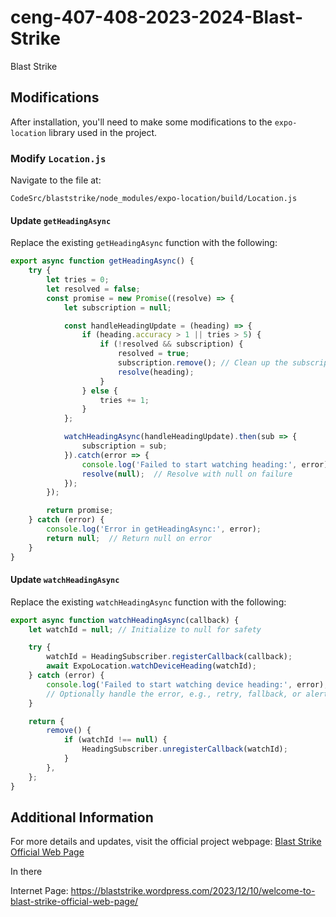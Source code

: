 # ceng-407-408-2023-2024-Blast-Strike
Blast Strike

## Modifications

After installation, you'll need to make some modifications to the `expo-location` library used in the project.

### Modify `Location.js`

Navigate to the file at:
```
CodeSrc/blaststrike/node_modules/expo-location/build/Location.js
```

#### Update `getHeadingAsync`

Replace the existing `getHeadingAsync` function with the following:

```javascript
export async function getHeadingAsync() {
    try {
        let tries = 0;
        let resolved = false;
        const promise = new Promise((resolve) => {
            let subscription = null;

            const handleHeadingUpdate = (heading) => {
                if (heading.accuracy > 1 || tries > 5) {
                    if (!resolved && subscription) {
                        resolved = true;
                        subscription.remove(); // Clean up the subscription
                        resolve(heading);
                    }
                } else {
                    tries += 1;
                }
            };

            watchHeadingAsync(handleHeadingUpdate).then(sub => {
                subscription = sub;
            }).catch(error => {
                console.log('Failed to start watching heading:', error);
                resolve(null);  // Resolve with null on failure
            });
        });

        return promise;
    } catch (error) {
        console.log('Error in getHeadingAsync:', error);
        return null;  // Return null on error
    }
}
```

#### Update `watchHeadingAsync`

Replace the existing `watchHeadingAsync` function with the following:

```javascript
export async function watchHeadingAsync(callback) {
    let watchId = null; // Initialize to null for safety

    try {
        watchId = HeadingSubscriber.registerCallback(callback);
        await ExpoLocation.watchDeviceHeading(watchId);
    } catch (error) {
        console.log('Failed to start watching device heading:', error);
        // Optionally handle the error, e.g., retry, fallback, or alert the user
    }

    return {
        remove() {
            if (watchId !== null) {
                HeadingSubscriber.unregisterCallback(watchId);
            }
        },
    };
}
```

## Additional Information

For more details and updates, visit the official project webpage:
[Blast Strike Official Web Page](https://blaststrike.wordpress.com/2023/12/10/welcome-to-blast-strike-official-web-page/)


In there 

Internet Page: https://blaststrike.wordpress.com/2023/12/10/welcome-to-blast-strike-official-web-page/
